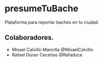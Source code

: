 # presumeTuBache
Plataforma para reportar baches en tu ciudad.


## Colaboradores.
- Misael Calvillo Mancilla @MisaelCalvillo
- Rafael Duran Ceceñas @Rafaduce

